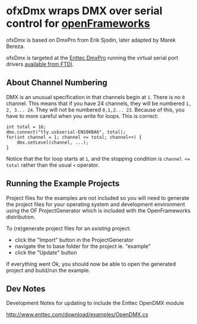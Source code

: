# ofxDmx wraps DMX over serial control for [openFrameworks](http://openframeworks.cc/)

ofxDmx is based on DmxPro from Erik Sjodin, later adapted by Marek Bereza.

ofxDmx is targeted at the [Enttec DmxPro](http://www.enttec.com/index.php?main_menu=Products&prod=70304&show=description) running the virtual serial port drivers [available from FTDI](http://www.ftdichip.com/Drivers/VCP.htm).

## About Channel Numbering

DMX is an unusual specification in that channels begin at `1`. There is no `0` channel. This means that if you have 24 channels, they will be numbered `1, 2, 3... 24`. They will not be numbered `0,1,2... 23`. Because of this, you have to more careful when you write for loops. This is correct:

	int total = 16;
	dmx.connect("tty.usbserial-ENS8KBA6", total);
	for(int channel = 1; channel <= total; channel++) {
		dmx.setLevel(channel, ...);
	}

Notice that the for loop starts at `1`, and the stopping condition is `channel <= total` rather than the usual `<` operator.

## Running the Example Projects

Project files for the examples are not included so you will need to generate the project files for your operating system and development environment using the OF ProjectGenerator which is included with the OpenFrameworks distribution.

To (re)generate project files for an *existing* project:

* click the "Import" button in the ProjectGenerator
* navigate the to base folder for the project ie. "example"
* click the "Update" button

If everything went Ok, you should now be able to open the generated project and build/run the example.

## Dev Notes

Development Notes for updating to include the Enttec OpenDMX module

http://www.enttec.com/download/examples/OpenDMX.cs
